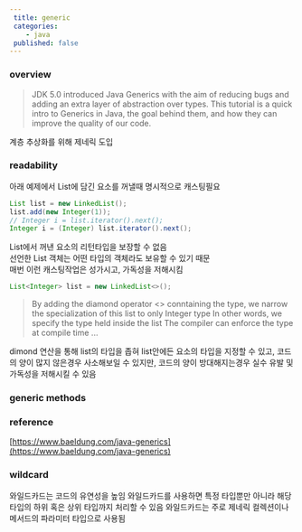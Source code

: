 ```yaml
---
 title: generic
 categories:
    - java
 published: false
---
```


### overview 

> JDK 5.0 introduced Java Generics with the aim of reducing bugs and adding an extra layer of abstraction over types.
This tutorial is a quick intro to Generics in Java, the goal behind them, and how they can improve the quality of our code.

계층 추상화를 위해 제네릭 도입






### readability

아래 예제에서 List에 담긴 요소를 꺼낼때 명시적으로 캐스팅필요

``` java
List list = new LinkedList();
list.add(new Integer(1)); 
// Integer i = list.iterator().next();
Integer i = (Integer) list.iterator().next();
```

List에서 꺼낸 요소의 리턴타입을 보장할 수 없음<br>
선언한 List 객체는 어떤 타입의 객체라도 보유할 수 있기 때문<br>
매번 이런 캐스팅작업은 성가시고, 가독성을 저해시킴<br>




``` java
List<Integer> list = new LinkedList<>();
```
> By adding the diamond operator <> conntaining the type, we narrow the specialization of this list to only Integer type In other words, we specify the type held inside the list The compiler can enforce the type at compile time ...

dimond 연산을 통해 list의 타입을 좁혀 list안에든 요소의 타입을 지정할 수 있고,
코드의 양이 많지 않은경우 사소해보일 수 있지만, 코드의 양이 방대해지는경우 실수 유발 및 가독성을 저해시킬 수 있음






### generic methods














### reference
[https://www.baeldung.com/java-generics](https://www.baeldung.com/java-generics)

### wildcard

와일드카드는 코드의 유연성을 높임
와일드카드를 사용하면 특정 타입뿐만 아니라 해당 타입의 하위 혹은 상위 타입까지 처리할 수 있음
와일드카드는 주로 제네릭 컬렉션이나 메서드의 파라미터 타입으로 사용됨


